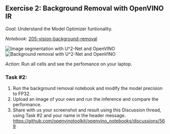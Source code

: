 ## Exercise 2: Background Removal with OpenVINO IR

_Goal_: Understand the Model Optimizer funtionality. 

_Notebook_: [205-vision-background-removal](https://github.com/openvinotoolkit/openvino_notebooks/tree/main/notebooks/205-vision-background-removal)

![Image segmentation with U^2-Net and OpenVINO](https://user-images.githubusercontent.com/77325899/116818525-1ca00980-ab6c-11eb-83b4-d42fa7d6d94a.png)
![Background removal with U^2-Net and OpenVINO](https://user-images.githubusercontent.com/77325899/116818585-74d70b80-ab6c-11eb-9bad-1ddf1b5ea5fe.png)

_Action_: Run all cells and see the perfomance on your laptop.

### Task #2:

1. Run the background removal notebook and modify the model precision to FP32.
2. Upload an image of your own and run the inference and compare the performance.
3. Share with us your screenshot and result using this Discussion thread, using Task #2 and your name in the header message.
https://github.com/openvinotoolkit/openvino_notebooks/discussions/569
